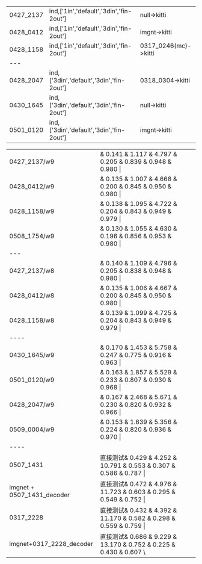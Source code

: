 ||||
|---|---|---|
|0427_2137|ind,['1in','default','3din','fin-2out']|null->kitti|
|0428_0412|ind,['1in','default','3din','fin-2out']|imgnt->kitti|
|0428_1158|ind,['1in','default','3din','fin-2out']|0317_0246(mc)->kitti|
|---|||
|0428_2047|ind,['3din','default','3din','fin-2out']|0318_0304->kitti|
|0430_1645|ind,['3din','default','3din','fin-2out']|null->kitti|
|0501_0120|ind,['3din','default','3din','fin-2out']|imgnt->kitti|



||||
|---|---|---|
|0427_2137/w9|&   0.141  &   1.117  &   4.797  &   0.205  &   0.839  &   0.948  &   0.980  \\||
|0428_0412/w9|&   0.135  &   1.007  &   4.668  &   0.200  &   0.845  &   0.950  &   0.980  \\||
|0428_1158/w9|&   0.138  &   1.095  &   4.722  &   0.204  &   0.843  &   0.949  &   0.979  \\||
|0508_1754/w9|&   0.130  &   1.055  &   4.630  &   0.196  &   0.856  &   0.953  &   0.980  \\|
|---||
|0427_2137/w8|&   0.140  &   1.109  &   4.796  &   0.205  &   0.838  &   0.948  &   0.980  \\||
|0428_0412/w8|&   0.135  &   1.006  &   4.667  &   0.200  &   0.845  &   0.950  &   0.980  \\||
|0428_1158/w8|&   0.139  &   1.099  &   4.725  &   0.204  &   0.843  &   0.949  &   0.979  \\||
|----|||
|0430_1645/w9|&   0.170  &   1.453  &   5.758  &   0.247  &   0.775  &   0.916  &   0.963  \\||
|0501_0120/w9|&   0.163  &   1.857  &   5.529  &   0.233  &   0.807  &   0.930  &   0.968  \\||
|0428_2047/w9|&   0.167  &   2.468  &   5.671  &   0.230  &   0.820  &   0.932  &   0.966  \\||
|0509_0004/w9|&   0.153  &   1.639  &   5.356  &   0.224  &   0.820  &   0.936  &   0.970  \\|
|----|||
|0507_1431|直接测试&   0.429  &   4.252  &  10.791  &   0.553  &   0.307  &   0.586  &   0.787  \\|
|imgnet + 0507_1431_decoder|直接测试&   0.472  &   4.976  &  11.723  &   0.603  &   0.295  &   0.549  &   0.752  \\|
|0317_2228|直接测试&   0.432  &   4.392  &  11.170  &   0.582  &   0.298  &   0.559  &   0.759  \\|
|imgnet+0317_2228_decoder|直接测试&   0.686  &   9.229  &  13.170  &   0.752  &   0.225  &   0.430  &   0.607  \\